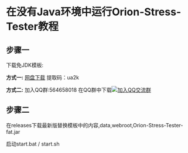 # 在没有Java环境中运行Orion-Stress-Tester教程
## 步骤一
下载免JDK模板:

**方式一:**
[网盘下载](https://pan.baidu.com/s/1vW5HuQumtd7SuJ9g6-GOfQ) 提取码：ua2k

**方式二:**
加入QQ群:564658018 在QQ群中下载<a target="_blank" href="//shang.qq.com/wpa/qunwpa?idkey=33587697e57f80420543482163cacdc5695edcbb6cfce519737d416130e7f058"><img border="0" src="//pub.idqqimg.com/wpa/images/group.png" alt="加入QQ交流群" title="加入QQ交流群"></a>

## 步骤二
在releases下载最新版替换模板中的内容,data,webroot,Orion-Stress-Tester-fat.jar

启动start.bat / start.sh 